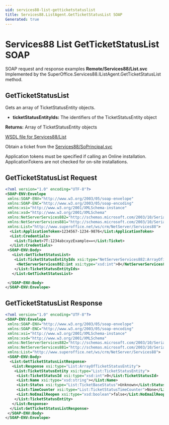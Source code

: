 ```yaml
---
uid: services88-list-getticketstatuslist
title: Services88.ListAgent.GetTicketStatusList SOAP
Generated: true
---
```


# Services88 List GetTicketStatusList SOAP

SOAP request and response examples **Remote/Services88/List.svc**
Implemented by the <see cref="M:SuperOffice.Services88.IListAgent.GetTicketStatusList">SuperOffice.Services88.IListAgent.GetTicketStatusList</see> method.

## GetTicketStatusList

Gets an array of TicketStatusEntity objects.

* **ticketStatusEntityIds:** The identifiers of the TicketStatusEntity object

**Returns:** Array of TicketStatusEntity objects


[WSDL file for Services88/List](../Services88-List.md)

Obtain a ticket from the [Services88/SoPrincipal.svc](../SoPrincipal/index.md)

Application tokens must be specified if calling an Online installation. ApplicationTokens are not checked for on-site installations.

## GetTicketStatusList Request

```xml
<?xml version="1.0" encoding="UTF-8"?>
<SOAP-ENV:Envelope
 xmlns:SOAP-ENV="http://www.w3.org/2003/05/soap-envelope"
 xmlns:SOAP-ENC="http://www.w3.org/2003/05/soap-encoding"
 xmlns:xsi="http://www.w3.org/2001/XMLSchema-instance"
 xmlns:xsd="http://www.w3.org/2001/XMLSchema"
 xmlns:NetServerServices882="http://schemas.microsoft.com/2003/10/Serialization/Arrays"
 xmlns:NetServerServices881="http://schemas.microsoft.com/2003/10/Serialization/"
 xmlns:List="http://www.superoffice.net/ws/crm/NetServer/Services88">
  <List:ApplicationToken>1234567-1234-9876</List:ApplicationToken>
  <List:Credentials>
    <List:Ticket>7T:1234abcxyzExample==</List:Ticket>
  </List:Credentials>
 <SOAP-ENV:Body>
   <List:GetTicketStatusList>
    <List:TicketStatusEntityIds xsi:type="NetServerServices882:ArrayOfint">
     <NetServerServices882:int xsi:type="xsd:int">0</NetServerServices882:int>
    </List:TicketStatusEntityIds>
   </List:GetTicketStatusList>

 </SOAP-ENV:Body>
</SOAP-ENV:Envelope>

```


## GetTicketStatusList Response

```xml
<?xml version="1.0" encoding="UTF-8"?>
<SOAP-ENV:Envelope
 xmlns:SOAP-ENV="http://www.w3.org/2003/05/soap-envelope"
 xmlns:SOAP-ENC="http://www.w3.org/2003/05/soap-encoding"
 xmlns:xsi="http://www.w3.org/2001/XMLSchema-instance"
 xmlns:xsd="http://www.w3.org/2001/XMLSchema"
 xmlns:NetServerServices882="http://schemas.microsoft.com/2003/10/Serialization/Arrays"
 xmlns:NetServerServices881="http://schemas.microsoft.com/2003/10/Serialization/"
 xmlns:List="http://www.superoffice.net/ws/crm/NetServer/Services88">
 <SOAP-ENV:Body>
  <List:GetTicketStatusListResponse>
   <List:Response xsi:type="List:ArrayOfTicketStatusEntity">
    <List:TicketStatusEntity xsi:type="List:TicketStatusEntity">
     <List:TicketStatusId xsi:type="xsd:int">0</List:TicketStatusId>
     <List:Name xsi:type="xsd:string"></List:Name>
     <List:Status xsi:type="List:TicketBaseStatus">Unknown</List:Status>
     <List:TimeCounter xsi:type="List:TicketStatusTimeCounter">None</List:TimeCounter>
     <List:NoEmailReopen xsi:type="xsd:boolean">false</List:NoEmailReopen>
    </List:TicketStatusEntity>
   </List:Response>
  </List:GetTicketStatusListResponse>
 </SOAP-ENV:Body>
</SOAP-ENV:Envelope>

```

